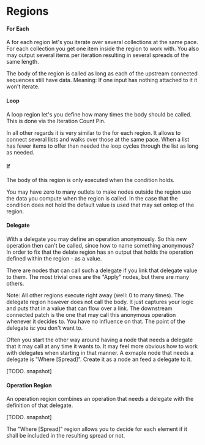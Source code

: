 # Regions

#### For Each
 A for each region let's you iterate over several collections at the same pace.
 For each collection you get one item inside the region to work with. You also may output several items per iteration resulting in several spreads of the same length.
 
 The body of the region is called as long as each of the upstream connected sequences still have data. Meaning: If one input has nothing attached to it it won't iterate.
 
 #### Loop
 A loop region let's you define how many times the body should be called. This is done via the Iteration Count Pin.
 
 In all other regards it is very similar to the for each region.
 It allows to connect several lists and walks over those at the same pace. When a list has fewer items to offer than needed the loop cycles through the list as long as needed.
 
 #### If 
 The body of this region is only executed when the condition holds.

You may have zero to many outlets to make nodes outside the region use the data you compute when the region is called. In the case that the condition does not hold the default value is used that may set ontop of the region.
 
 #### Delegate
 With a delegate you may define an operation anonymously. So this new operation then can't be called, since how to name something anonymous? In order to fix that the delate region has an output that holds the operation defined within the region - as a value.
 
 There are nodes that can call such a delegate if you link that delegate value to them. The most trivial ones are the "Apply" nodes, but there are many others.
 
 Note: All other regions execute right away (well: 0 to many times). The delegate region however does not call the body. It just captures your logic and puts that in a value that can flow over a link. The downstream connected patch is the one that may call this anonymous operation whenever it decides to. You have no influence on that. The point of the delegate is: you don't want to. 
 
 Often you start the other way around having a node that needs a delegate that it may call at any time it wants to. It may feel more obvious how to work with delegates when starting in that manner. A exmaple node that needs a delegate is "Where [Spread]". Create it as a node an feed a delegate to it.
 
 [TODO. snapshot]
 
 #### Operation Region
 
 An operation region combines an operation that needs a delegate with the definition of that delegate.
 
 [TODO. snapshot]
 
 The "Where [Spread]" region allows you to decide for each element if it shall be included in the resulting spread or not.